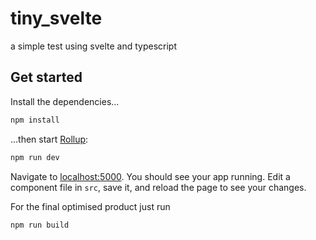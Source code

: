 # tiny_svelte
a simple test using svelte and typescript

## Get started
Install the dependencies...

```bash
npm install
```

...then start [Rollup](https://rollupjs.org):

```bash
npm run dev
```

Navigate to [localhost:5000](http://localhost:5000). You should see your app running. Edit a component file in `src`, save it, and reload the page to see your changes.  

For the final optimised product just run

```bash
npm run build
```